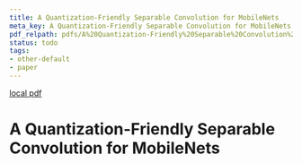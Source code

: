 ```yaml
---
title: A Quantization-Friendly Separable Convolution for MobileNets
meta_key: A Quantization-Friendly Separable Convolution for MobileNets
pdf_relpath: pdfs/A%20Quantization-Friendly%20Separable%20Convolution%20for%20MobileNets.pdf
status: todo
tags:
- other-default
- paper
---
```


[local pdf](../../../pdfs/A%20Quantization-Friendly%20Separable%20Convolution%20for%20MobileNets.pdf)

# A Quantization-Friendly Separable Convolution for MobileNets
